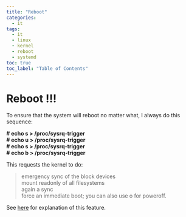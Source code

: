 ```yaml
---
title: "Reboot"
categories:
  - it
tags:
  - it
  - linux
  - kernel
  - reboot
  - systemd
toc: true
toc_label: "Table of Contents"
---
```


# Reboot !!!

To ensure that the system will reboot no matter what, I always do this sequence:

__# echo s > /proc/sysrq-trigger__<br>
__# echo u > /proc/sysrq-trigger__<br>
__# echo s > /proc/sysrq-trigger__<br>
__# echo b > /proc/sysrq-trigger__<br>

This requests the kernel to do:

> emergency sync of the block devices<br>
> mount readonly of all filesystems<br>
> again a sync<br>
> force an immediate boot; you can also use o for poweroff.<br>

See [here](https://en.wikipedia.org/wiki/Magic_SysRq_key) for explanation of this feature.

